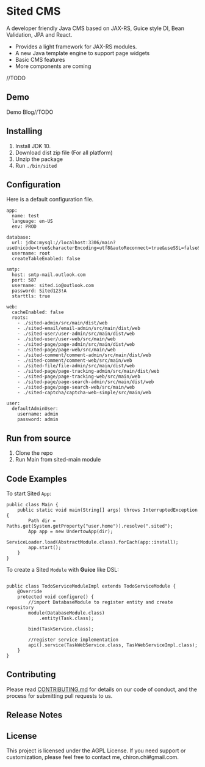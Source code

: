 # Sited CMS

A developer friendly Java CMS based on JAX-RS, Guice style DI, Bean Validation, JPA and React. 

- Provides a light framework for JAX-RS modules.
- A new Java template engine to support page widgets
- Basic CMS features
- More components are coming


//TODO

## Demo 

Demo Blog//TODO

## Installing

1. Install JDK 10. 
2. Download dist zip file (For all platform)
3. Unzip the package
4. Run `./bin/sited`


## Configuration

Here is a default configuration file.

```
app:
  name: test
  language: en-US
  env: PROD

database:
  url: jdbc:mysql://localhost:3306/main?useUnicode=true&characterEncoding=utf8&autoReconnect=true&useSSL=false&useJDBCCompliantTimezoneShift=true&useLegacyDatetimeCode=false&serverTimezone=UTC
  username: root
  createTableEnabled: false

smtp:
  host: smtp-mail.outlook.com
  port: 587
  username: sited.io@outlook.com
  password: Sited123!A
  starttls: true

web:
  cacheEnabled: false
  roots:
    - ./sited-admin/src/main/dist/web
    - ./sited-email/email-admin/src/main/dist/web
    - ./sited-user/user-admin/src/main/dist/web
    - ./sited-user/user-web/src/main/web
    - ./sited-page/page-admin/src/main/dist/web
    - ./sited-page/page-web/src/main/web
    - ./sited-comment/comment-admin/src/main/dist/web
    - ./sited-comment/comment-web/src/main/web
    - ./sited-file/file-admin/src/main/dist/web
    - ./sited-page/page-tracking-admin/src/main/dist/web
    - ./sited-page/page-tracking-web/src/main/web
    - ./sited-page/page-search-admin/src/main/dist/web
    - ./sited-page/page-search-web/src/main/web
    - ./sited-captcha/captcha-web-simple/src/main/web

user:
  defaultAdminUser:
    username: admin
    password: admin
```


## Run from source

1. Clone the repo
2. Run Main from sited-main module


## Code Examples

To start Sited `App`: 
```
public class Main {
    public static void main(String[] args) throws InterruptedException {
        Path dir = Paths.get(System.getProperty("user.home")).resolve(".sited");
        App app = new UndertowApp(dir);
        ServiceLoader.load(AbstractModule.class).forEach(app::install);
        app.start();
    }
}
```

To create a Sited ``Module`` with **Guice** like DSL: 
```

public class TodoServiceModuleImpl extends TodoServiceModule {
    @Override
    protected void configure() {
        //import DatabaseModule to register entity and create repository
        module(DatabaseModule.class)
            .entity(Task.class);
        
        bind(TaskService.class);
        
        //register service implementation
        api().service(TaskWebService.class, TaskWebServiceImpl.class);
    }
}
```

## Contributing

Please read [CONTRIBUTING.md](https://gist.github.com/PurpleBooth/b24679402957c63ec426) for details on our code of conduct, and the process for submitting pull requests to us.

## Release Notes


## License

This project is licensed under the AGPL License. 
If you need support or customization, please feel free to contact me, chiron.chi#gmail.com. 
